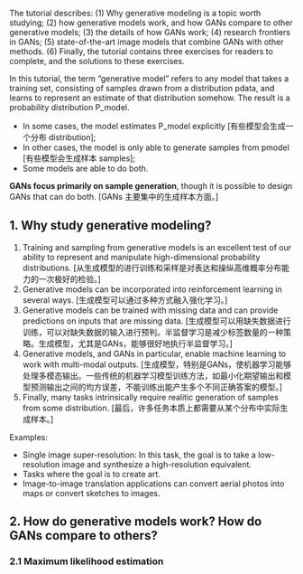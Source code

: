 The tutorial describes:
(1) Why generative modeling is a topic worth studying;
(2) how generative models work, and how GANs compare to other generative models;
(3) the details of how GANs work;
(4) research frontiers in GANs;
(5) state-of-the-art image models that combine GANs with other methods.
(6) Finally, the tutorial contains three exercises for readers to complete, and the solutions to these exercises.

In this tutorial, the term “generative model” refers to any model that takes a training set, consisting of samples drawn from a distribution pdata, and learns to represent an estimate of that distribution somehow. The result is a probability distribution P_model.
* In some cases, the model estimates P_model explicitly [有些模型会生成一个分布 distribution];
* In other cases, the model is only able to generate samples from pmodel [有些模型会生成样本 samples];
* Some models are able to do both.

**GANs focus primarily on sample generation**, though it is possible to design GANs that can do both. [GANs 主要集中的生成样本方面。]


## 1. Why study generative modeling?
1. Training and sampling from generative models is an excellent test of our ability to represent and manipulate high-dimensional probability distributions. [从生成模型的进行训练和采样是对表达和操纵高维概率分布能力的一次极好的检验。]
2. Generative models can be incorporated into reinforcement learning in several ways. [生成模型可以通过多种方式融入强化学习。]
3. Generative models can be trained with missing data and can provide predictions on inputs that are missing data. [生成模型可以用缺失数据进行训练，可以对缺失数据的输入进行预判。半监督学习是减少标签数量的一种策略。生成模型，尤其是GANs，能够很好地执行半监督学习。]
4. Generative models, and GANs in particular, enable machine learning to work with multi-modal outputs. [生成模型，特别是GANs，使机器学习能够处理多模态输出。一些传统的机器学习模型训练方法，如最小化期望输出和模型预测输出之间的均方误差，不能训练出能产生多个不同正确答案的模型。]
5. Finally, many tasks intrinsically require realitic generation of samples from some distribution. [最后，许多任务本质上都需要从某个分布中实际生成样本。]

Examples:
* Single image super-resolution: In this task, the goal is to take a low- resolution image and synthesize a high-resolution equivalent.
* Tasks where the goal is to create art.
* Image-to-image translation applications can convert aerial photos into maps or convert sketches to images.


## 2. How do generative models work? How do GANs compare to others?
### 2.1 Maximum likelihood estimation
